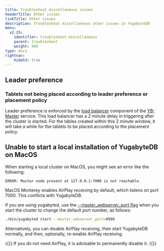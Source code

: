 ```yaml
---
title: Troubleshoot miscellaneous issues
headerTitle: Other issues
linkTitle: Other issues
description: Troubleshoot miscellaneous other issues in YugabyteDB
menu:
  v2.25:
    identifier: troubleshoot-miscellaneous
    parent: troubleshoot
    weight: 400
type: docs
rightnav:
    hideh3: true
---
```


## Leader preference

### Tablets not being placed according to leader preference or placement policy

Leader preference is enforced by the [load balancer](../../architecture/yb-master#load-balancing) component of the [YB-Master](../../architecture/yb-master) service. This load balancer has a 2 minute delay in triggering after the cluster is started. For the tables created within this 2 minute window, it will take a while for the tablets to be placed according to the placement policy.

## Unable to start a local installation of YugabyteDB on MacOS

When starting a local cluster on MacOS, you might see an error like the following:

```bash{.nocopy}
ERROR: Master node present at 127.0.0.1:7000 is not reachable.
```

MacOS Monterey enables AirPlay receiving by default, which listens on port 7000. This conflicts with YugabyteDB.

If you are using yugabyted, use the [--master_webserver_port flag](#advanced-flags) when you start the cluster to change the default port number, as follows:

```sh
./bin/yugabyted start --master_webserver_port=9999
```

Alternatively, you can disable AirPlay receiving, then start YugabyteDB normally, and then, optionally, re-enable AirPlay receiving.

{{<tip>}}
If you do not need AirPlay, it is advisable to permanently disable it.
{{</tip>}}
